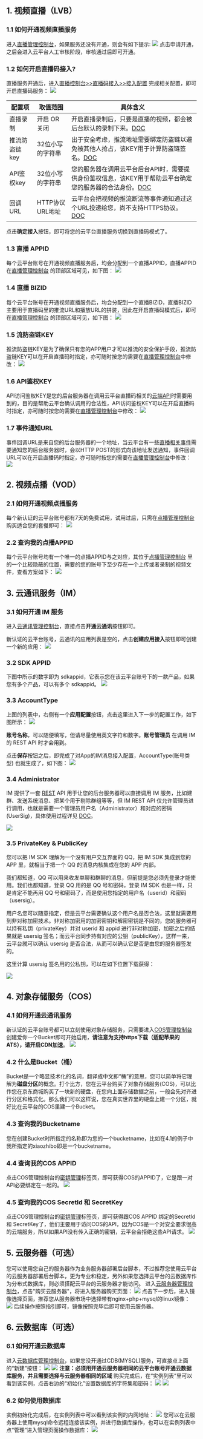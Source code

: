<h2 id="LVB"> 1. 视频直播（LVB） </h2>

<h3 id="LVB_OPEN">1.1 如何开通视频直播服务</h3>

进入[直播管理控制台](http://console.tce.fsphere.cn/live)，如果服务还没有开通，则会有如下提示:
![](http://imgcache.tce.fsphere.cn/image/mc.qcloudimg.com/static/img/c40ff3b85b3ad9c0cb03170948d93555/image.png)
点击申请开通，之后会进入云平台人工审核阶段，审核通过后即可开通。

<h3 id="LVB_OPEN">1.2 如何开启直播码接入?</h3>

直播服务开通后，进入[直播控制台>>直播码接入>>接入配置](http://console.tce.fsphere.cn/live/livecodemanage) 完成相关配置，即可开启直播码服务：
![](http://imgcache.tce.fsphere.cn/image/mc.qcloudimg.com/static/img/32158e398ab9543b5ac3acf5f04aa86e/image.png)

| 配置项 | 取值范围            | 具体含义  |
|----------|----------------------|--------------|
| 直播录制 | 开启 OR 关闭 | 开启直播录制后，只要是直播的视频，都会被后台默认的录制下来。[DOC](http://tce.fsphere.cn/document/product/454/7917) |
| 推流防盗链key | 32位小写的字符串  | 出于安全考虑，推流地址需要绑定防盗链以避免被其他人抢占，该KEY用于计算防盗链签名。[DOC](http://tce.fsphere.cn/document/product/454/7915#.E9.98.B2.E7.9B.97.E9.93.BE.E7.9A.84.E8.AE.A1.E7.AE.97.EF.BC.9F) |
| API鉴权key | 32位小写的字符串  | 您的服务器在调用云平台后台API时，需要提供身份鉴权信息，该KEY用于帮助云平台确定您的服务器的合法身份。[DOC](http://tce.fsphere.cn/document/product/454/7920#.E5.AE.89.E5.85.A8.E6.A3.80.E6.9F.A5) |
| 回调URL | HTTP协议URL地址 | 云平台会把视频的推流断流等事件通知通过这个URL投递给您，尚不支持HTTPS协议。[DOC](http://tce.fsphere.cn/document/product/267/5957)  |

点击**确定接入**按钮，即可将您的云平台直播服务切换到直播码模式了。

<h3 id="LVB_APPID">1.3 直播 APPID</h3>

每个云平台账号在开通视频直播服务后，均会分配到一个直播APPID，直播APPID在[直播管理控制台](http://console.tce.fsphere.cn/live) 的顶部区域可见，如下图：
![](http://imgcache.tce.fsphere.cn/image/mc.qcloudimg.com/static/img/1ee6c6c1f9d8fd1e1744107e63040adf/image.png)

<h3 id="LVB_BIZID">1.4 直播 BIZID</h3>

每个云平台账号在开通视频直播服务后，均会分配到一个直播BIZID，直播BIZID主要用于直播码里的推流URL和播放URL的拼装，因此在开启直播码模式后，即可在[直播管理控制台](http://console.tce.fsphere.cn/live) 的顶部区域可见，如下图：
![](http://imgcache.tce.fsphere.cn/image/mc.qcloudimg.com/static/img/b0b423fb2298f35dc77e359f3b705bd7/image.png)

<h3 id="LVB_PUSH_SECRECT">1.5 流防盗链KEY</h3>

推流防盗链KEY是为了确保只有您的APP用户才可以推流的安全保护手段，推流防盗链KEY可以在开启直播码时指定，亦可随时按您的需要在[直播管理控制台](http://console.tce.fsphere.cn/live/livecodemanage)中修改：
![](http://imgcache.tce.fsphere.cn/image/mc.qcloudimg.com/static/img/6be1d875f1120a16d3692c60bb4485a9/image.png)

<h3 id="LVB_API_SECRECT">1.6 API鉴权KEY</h3>

API访问鉴权KEY是您的后台服务器在调用云平台直播码相关的[云端API](http://tce.fsphere.cn/doc/api/258/5956)时需要用到的，目的是帮助云平台确认调用的合法性，API访问鉴权KEY可以在开启直播码时指定，亦可随时按您的需要在[直播管理控制台](http://console.tce.fsphere.cn/live/livecodemanage)中修改：
![](http://imgcache.tce.fsphere.cn/image/mc.qcloudimg.com/static/img/e5034b47cead66be46b1f81a1fea8274/image.png)

<h3 id="LVB_EVENT_URL">1.7 事件通知URL</h3>

事件回调URL是来自您的后台服务器的一个地址，当云平台有一些[直播相关事件](http://tce.fsphere.cn/doc/api/258/5957)需要通知您的后台服务器时，会以HTTP POST的形式向该地址发送通知，事件回调URL可以在开启直播码时指定，亦可随时按您的需要在[直播管理控制台](http://console.tce.fsphere.cn/live)中修改：
![](http://imgcache.tce.fsphere.cn/image/mc.qcloudimg.com/static/img/b1df74884171a920e37940a17d2edac2/image.png)

## 2. 视频点播（VOD）
### 2.1 如何开通视频点播服务
每个新认证的云平台账号都有7天的免费试用，试用过后，只需在[点播管理控制台](http://console.tce.fsphere.cn/video) 购买适合您的套餐即可：
![](http://imgcache.tce.fsphere.cn/image/mc.qcloudimg.com/static/img/07fc20e09b0a527089cc9d48d27669cc/image.png)

### 2.2 查询我的点播APPID
每个云平台账号均有一个唯一的点播APPID与之对应，其位于[点播管理控制台](http://console.tce.fsphere.cn/video) 里的一个比较隐蔽的位置，需要的您的账号下至少存在一个上传或者录制的视频文件，查看方案如下：
![](http://imgcache.tce.fsphere.cn/image/mc.qcloudimg.com/static/img/7e1ba9d016cb55e3825b980b5de5987a/image.png)

<h2 id="IM"> 3. 云通讯服务（IM）</h2>

<h3 id="IM_OPEN"> 3.1 如何开通 IM 服务</h3>

进入[云通讯管理控制台](http://console.tce.fsphere.cn/avc)，直接点击**开通云通讯**按钮即可。

新认证的云平台账号，云通讯的应用列表是空的，点击**创建应用接入**按钮即可创建一个新的应用：
![](http://imgcache.tce.fsphere.cn/image/mc.qcloudimg.com/static/img/8eff5d50253bc93f6866eaa0905a6a09/image.jpg)

<h3 id="IM_SDKAPPID"> 3.2 SDK APPID</h3>

下图中所示的数字即为 sdkappid，它表示您在该云平台账号下的一款产品，如果您有多个产品，可以有多个 sdkappid。
![](http://imgcache.tce.fsphere.cn/image/mc.qcloudimg.com/static/img/1623a895927342b6c7b7a00c21c98f39/image.jpg)

<h3 id="IM_ACCTYPE"> 3.3 AccountType</h3>

上图的列表中，右侧有一个**应用配置**按钮，点击这里进入下一步的配置工作，如下图所示：
![](http://imgcache.tce.fsphere.cn/image/mc.qcloudimg.com/static/img/eac0bf8431fa9ed4653771e46c400b71/image.jpg)

**账号名称**，可以随便填写，但请尽量使用英文字符和数字。**账号管理员** 在调用 IM 的 REST API 时才会用到。

点击**保存**按钮之后，即完成了对App的IM消息接入配置，AccountType(账号类型) 也就生成了，如下图：
![](http://imgcache.tce.fsphere.cn/image/mc.qcloudimg.com/static/img/1d6dbd66465e887997dcb6a7b10373cb/image.jpg)

<h3 id="IM_ADMIN"> 3.4 Administrator</h3>

IM 提供了一套 [REST](http://tce.fsphere.cn/document/product/269/1520) API 用于让您的后台服务器可以直接调用 IM 服务，比如建群、发送系统消息、把某个用于剔除群组等等，但 IM REST API 仅允许管理员进行调用，也就是需要一个管理员用户名（Administrator）和对应的密码 (UserSig)，具体使用过程详见 [DOC](http://tce.fsphere.cn/document/product/269/1519#3-.E8.B0.83.E7.94.A8.E6.96.B9.E6.B3.95)。

![](http://imgcache.tce.fsphere.cn/image/mc.qcloudimg.com/static/img/ba88ee27c2ae30d27b9a9170b35cc0d0/image.jpg)

<h3 id="IM_PRIKEY"> 3.5 PrivateKey & PublicKey</h3>

您可以把 IM SDK 理解为一个没有用户交互界面的 QQ，把 IM SDK 集成到您的 APP 里，就相当于把一个 QQ 的消息内核集成在您的 APP 内部。

我们都知道，QQ 可以用来收发单聊和群聊的消息，但前提是您必须先登录才能使用。我们也都知道，登录 QQ 用的是 QQ 号和密码，登录 IM SDK 也是一样，只是肯定不能再用 QQ 号和密码了，而是使用您指定的用户名（userid）和密码（usersig）。

用户名您可以随意指定，但是云平台需要确认这个用户名是否合法，这里就需要用到非对称加密技术。非对称加密用的加密密钥和解密密钥是不同的，您的服务器可以持有私钥（privateKey）并对 userid 和 appid 进行非对称加密，加密之后的结果就是 usersig 签名；而云平台同步持有对应的公钥（publicKey），这样一来，云平台就可以确认 usersig 是否合法，从而可以确认它是否是由您的服务器签发的。

这里计算 usersig 签名用的公私钥，可以在如下位置下载获得：

![](http://imgcache.tce.fsphere.cn/image/mc.qcloudimg.com/static/img/dc4fd954ebc35f73093708607759828e/image.jpg)



## 4. 对象存储服务（COS）
### 4.1 如何开通云通讯服务
新认证的云平台账号都可以立刻使用对象存储服务，只需要进入[COS管理控制台](http://console.tce.fsphere.cn/cos)创建爱你一个Bucket即可开始启用，**请注意为支持https下载（适配苹果的ATS），请开启CDN加速**。
![](http://imgcache.tce.fsphere.cn/image/mc.qcloudimg.com/static/img/680aebc55496fe74be3f58102f62dfd5/image.jpg)

### 4.2 什么是Bucket（桶）
Bucket是一个略显技术化的名词，翻译成中文即“桶”的意思，您可以简单将它理解为**磁盘分区**的概念。打个比方，您在云平台购买了对象存储服务(COS)，可以比作您在京东商城购买了一块新的硬盘，在您向上面存储数据之前，一般会先对齐进行分区和格式化。那么我们可以这样说，您在真实世界里的硬盘上建一个分区，就好比在云平台的COS里建一个Bucket。

### 4.3 查询我的Bucketname
您在创建Bucket时所指定的名称即为您的一个bucketname，比如在4.1的例子中我所指定的xiaozhibo即是一个bucketname。

### 4.4 查询我的COS APPID
点击COS管理控制台的[密钥管理](http://console.tce.fsphere.cn/cos/project)标签页，即可获得COS的APPID了，它是跟一对API必要绑定在一起的。
![](http://imgcache.tce.fsphere.cn/image/mc.qcloudimg.com/static/img/60a3a35c5a28603a5ef730a2fd436677/image.png)

### 4.5 查询我的COS SecretId 和 SecretKey
点击COS管理控制台的[密钥管理](http://console.tce.fsphere.cn/cos/project)标签页，即可获得跟COS APPID 绑定的SecretId 和 SecretKey了，他们主要用于访问COS的API，因为COS是一个对安全要求很高的云端服务，所以如果API没有传入正确的密钥，云平台会拒绝这些API请求。
![](http://imgcache.tce.fsphere.cn/image/mc.qcloudimg.com/static/img/17778b870bae9ad8302ce9774430ca7f/image.png)

## 5. 云服务器（可选）
您可以使用您自己的服务器作为业务服务器部署后台脚本，不过推荐您使用云平台的云服务器部署后台脚本，更为专业和稳定，另外如果您选择云平台的云数据库作为分布式数据库，则必须搭配云平台的云服务器才能访问。
进入[云服务器管理控制台](http://console.tce.fsphere.cn/cvm/overview)，点击"购买云服务器"，将进入服务器购买页面：
![](http://imgcache.tce.fsphere.cn/image/mc.qcloudimg.com/static/img/9e479e479a8a6cc72678881f400eefd4/image.jpg)
点击下一步后，进入镜像选择页面，推荐您从服务器市场中选择带有nginx+php+mysql的linux镜像：
![](http://imgcache.tce.fsphere.cn/image/mc.qcloudimg.com/static/img/84b60f7ab5e966aed54325a7a2b71beb/image.jpg)
后续操作按照指引即可，镜像按照完毕后即可使用云服务器。

## 6. 云数据库（可选）
### 6.1 如何开通云数据库
进入[云数据库管理控制台](http://console.tce.fsphere.cn/cdb)，如果您没开通过CDB(MYSQL)服务，可直接点上面的“新建”按钮：
![](http://imgcache.tce.fsphere.cn/image/mc.qcloudimg.com/static/img/138c9dd9d5793920aa539141567e0be6/image.jpg)
![](http://imgcache.tce.fsphere.cn/image/mc.qcloudimg.com/static/img/62c41e4dbde3eb4f906955e9ebd5cca6/image.jpg)
**注意：必须用开通云服务器相同的云平台账号开通云数据库服务，并且需要选择与云服务器相同的区域**
购买完成后，在“实例列表”里可以看到该实例，点击右边的“初始化”设置数据库的字符集和密码：
![](http://imgcache.tce.fsphere.cn/image/mc.qcloudimg.com/static/img/492e4be9784f96a32da8d1c17bc5feb5/image.jpg)
![](http://imgcache.tce.fsphere.cn/image/mc.qcloudimg.com/static/img/df45399f3da5f324ff2c9f9876d6ee45/image.jpg)

### 6.2 如何使用数据库
实例初始化完成后，在实例列表中可以看到该实例的内网地址：
![](http://imgcache.tce.fsphere.cn/image/mc.qcloudimg.com/static/img/fb0fa5be8c1411c24a9bcfb30fc9ee7e/image.jpg)
您可以在云服务器上使用mysql命令远程连接该实例，并进行数据库操作，也可以在实例列表中点“管理”进入管理页面操作数据库：
![](http://imgcache.tce.fsphere.cn/image/mc.qcloudimg.com/static/img/3be77388665815bae35b0a496ecac584/image.jpg)
